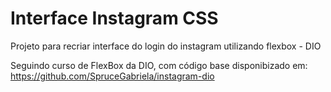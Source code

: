 # Interface Instagram CSS
Projeto para recriar interface do login do instagram utilizando flexbox - DIO

Seguindo curso de FlexBox da DIO, com código base disponibizado em: https://github.com/SpruceGabriela/instagram-dio
